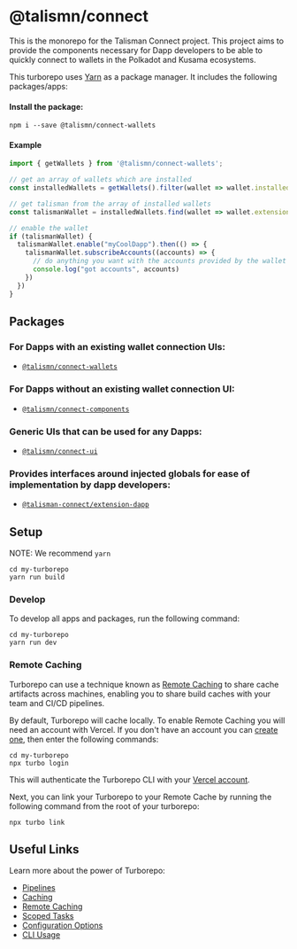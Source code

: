 # @talismn/connect

This is the monorepo for the Talisman Connect project.
This project aims to provide the components necessary for Dapp developers to be able to quickly connect to wallets in the Polkadot and Kusama ecosystems.

This turborepo uses [Yarn](https://classic.yarnpkg.com/) as a package manager. It includes the following packages/apps:

#### Install the package:

```
npm i --save @talismn/connect-wallets
```

#### Example
```js
import { getWallets } from '@talismn/connect-wallets';

// get an array of wallets which are installed
const installedWallets = getWallets().filter(wallet => wallet.installed)

// get talisman from the array of installed wallets
const talismanWallet = installedWallets.find(wallet => wallet.extensionName === 'talisman')

// enable the wallet
if (talismanWallet) {
  talismanWallet.enable("myCoolDapp").then(() => {
    talismanWallet.subscribeAccounts((accounts) => {
      // do anything you want with the accounts provided by the wallet
      console.log("got accounts", accounts)
    })
  })
}
```

## Packages

### For Dapps with an existing wallet connection UIs:

- [`@talismn/connect-wallets`](https://github.com/TalismanSociety/talisman-connect/tree/master/packages/connect-wallets)

### For Dapps without an existing wallet connection UI:

- [`@talismn/connect-components`](https://github.com/TalismanSociety/talisman-connect/tree/master/packages/connect-components)

### Generic UIs that can be used for any Dapps:

- [`@talismn/connect-ui`](https://github.com/TalismanSociety/talisman-connect/tree/master/packages/connect-ui)


### Provides interfaces around injected globals for ease of implementation by dapp developers:
- [`@talisman-connect/extension-dapp`](https://github.com/TalismanSociety/talisman-connect/tree/master/packages/extension-dapp)

## Setup

NOTE: We recommend `yarn`

```
cd my-turborepo
yarn run build
```

### Develop

To develop all apps and packages, run the following command:

```
cd my-turborepo
yarn run dev
```

### Remote Caching

Turborepo can use a technique known as [Remote Caching](https://turborepo.org/docs/core-concepts/remote-caching) to share cache artifacts across machines, enabling you to share build caches with your team and CI/CD pipelines.

By default, Turborepo will cache locally. To enable Remote Caching you will need an account with Vercel. If you don't have an account you can [create one](https://vercel.com/signup), then enter the following commands:

```
cd my-turborepo
npx turbo login
```

This will authenticate the Turborepo CLI with your [Vercel account](https://vercel.com/docs/concepts/personal-accounts/overview).

Next, you can link your Turborepo to your Remote Cache by running the following command from the root of your turborepo:

```
npx turbo link
```

## Useful Links

Learn more about the power of Turborepo:

- [Pipelines](https://turborepo.org/docs/core-concepts/pipelines)
- [Caching](https://turborepo.org/docs/core-concepts/caching)
- [Remote Caching](https://turborepo.org/docs/core-concepts/remote-caching)
- [Scoped Tasks](https://turborepo.org/docs/core-concepts/scopes)
- [Configuration Options](https://turborepo.org/docs/reference/configuration)
- [CLI Usage](https://turborepo.org/docs/reference/command-line-reference)
